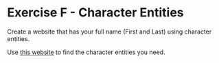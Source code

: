 # Exercise F - Character Entities
Create a website that has your full name (First and Last) using character entities.

Use [this website](https://dev.w3.org/html5/html-author/charref) to find the character entities you need.